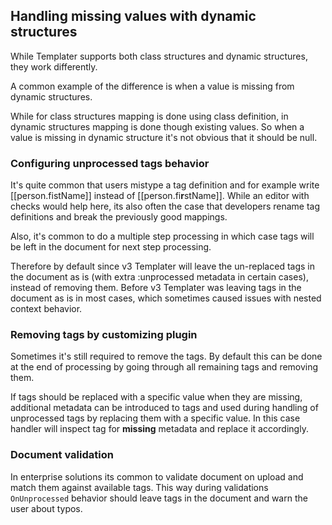 ## Handling missing values with dynamic structures

While Templater supports both class structures and dynamic structures, they work differently.

A common example of the difference is when a value is missing from dynamic structures.

While for class structures mapping is done using class definition, in dynamic structures mapping is done though existing values.
So when a value is missing in dynamic structure it's not obvious that it should be null.

### Configuring unprocessed tags behavior

It's quite common that users mistype a tag definition and for example write [[person.fistName]] instead of [[person.fi**r**stName]].
While an editor with checks would help here, its also often the case that developers rename tag definitions and break the previously good mappings.

Also, it's common to do a multiple step processing in which case tags will be left in the document for next step processing.

Therefore by default since v3 Templater will leave the un-replaced tags in the document as is (with extra :unprocessed metadata in certain cases), instead of removing them.
Before v3 Templater was leaving tags in the document as is in most cases, which sometimes caused issues with nested context behavior.

### Removing tags by customizing plugin

Sometimes it's still required to remove the tags.
By default this can be done at the end of processing by going through all remaining tags and removing them.

If tags should be replaced with a specific value when they are missing, additional metadata can be introduced to tags
and used during handling of unprocessed tags by replacing them with a specific value.
In this case handler will inspect tag for **missing** metadata and replace it accordingly.

### Document validation

In enterprise solutions its common to validate document on upload and match them against available tags.
This way during validations `OnUnprocessed` behavior should leave tags in the document and warn the user about typos.